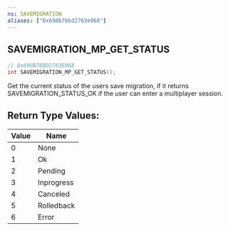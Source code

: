 ```yaml
---
ns: SAVEMIGRATION
aliases: ["0x690b76bd2763e068"]
---
```

## SAVEMIGRATION_MP_GET_STATUS

```c
// 0x690B76BD2763E068
int SAVEMIGRATION_MP_GET_STATUS();
```

Get the current status of the users save migration, if it returns SAVEMIGRATION_STATUS_OK if the user can enter a multiplayer session.

## Return Type Values:
| Value | Name |
| --- | --- |
| 0 | None |
| 1 | Ok |
| 2 | Pending |
| 3 | Inprogress |
| 4 | Canceled |
| 5 | Rolledback |
| 6 | Error |

